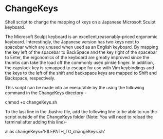 # ChangeKeys
Shell script to change the mapping of keys on a Japanese Microsoft Sculpt keyboard. 

The Microsoft Sculpt keyboard is an excellent,reasonably-priced ergonomic keyboard. Interestingly, the Japanese version has two keys next to spacebar which are unused when used as an English keyboard. By mapping the key left of the spacebar to BackSpace and the key right of the spacebar to Enter, the ergonomics of the keyboard are greatly improved since the thumbs can take the load off the commonly used pinkie finger. In addition, the capslock key is remapped to escape for use with Vim keybindings and the keys to the left of the shift and backspace keys are mapped to Shift and Backspace, respectively.

This script can be made into an executable by the using the following command in the ChangeKeys directory -

chmod +x changeKeys.sh

To the last line in the .bashrc file, add the following line to be able to run the script outside of the ChangeKeys folder (Note: You will need to reload the terminal after adding this line)-

alias changeKeys='FILEPATH_TO_changeKeys.sh'

